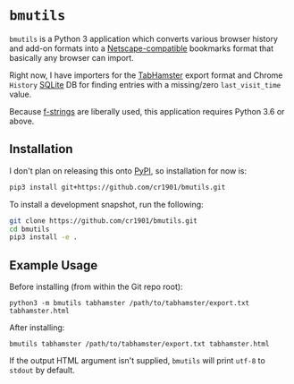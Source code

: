 # `bmutils`

`bmutils` is a Python 3 application which converts various browser history
and add-on formats into a [Netscape-compatible](https://docs.microsoft.com/en-us/previous-versions/windows/internet-explorer/ie-developer/platform-apis/aa753582(v=vs.85))
bookmarks format that basically any browser can import.

Right now, I have importers for the [TabHamster](https://github.com/onikienko/TabHamster)
export format and Chrome `History` [SQLite](https://www.sqlite.org/index.html)
DB for finding entries with a missing/zero `last_visit_time` value.

Because [f-strings](https://peps.python.org/pep-0498/) are liberally used, this
application requires Python 3.6 or above.

## Installation

I don't plan on releasing this onto [PyPI](https://pypi.org), so installation
for now is:

```sh
pip3 install git+https://github.com/cr1901/bmutils.git
```

To install a development snapshot, run the following:

```sh
git clone https://github.com/cr1901/bmutils.git
cd bmutils
pip3 install -e .
```

## Example Usage

Before installing (from within the Git repo root):

```console
python3 -m bmutils tabhamster /path/to/tabhamster/export.txt tabhamster.html
```

After installing:

```console
bmutils tabhamster /path/to/tabhamster/export.txt tabhamster.html
```

If the output HTML argument isn't supplied, `bmutils` will print `utf-8` to
`stdout` by default.
